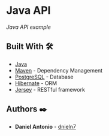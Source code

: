 # Java API

_Java API example_

## Built With 🛠️

* [Java](https://www.oracle.com/java/technologies/)
* [Maven](https://maven.apache.org/) - Dependency Management
* [PostgreSQL](http://www.dropwizard.io/1.0.2/docs/) - Database
* [Hibernate](https://hibernate.org/) - ORM
* [Jersey](https://eclipse-ee4j.github.io/jersey/) - RESTful framework

## Authors ✒️

* **Daniel Antonio** - [dnieln7](https://github.com/dnieln7)

